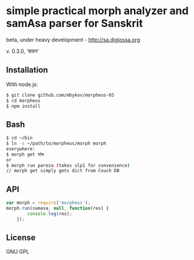# simple practical morph analyzer and samAsa parser for Sanskrit

beta, under heavy development - http://sa.diglossa.org

v. 0.3.0, 'शयन'

## Installation

With node.js:

````bash
$ git clone github.com/mbykov/morpheus-03
$ cd morpheus
$ npm install
````

## Bash

````bash
$ cd ~/bin
$ ln -s ~/path/to/morpheus/morph morph
everywhere:
$ morph get परेष
or
$ morph run pareza (takes slp1 for convenience)
// morph get simply gets dict from Couch DB
````

## API
````javascript
var morph = require('morpheus');
morph.run(samasa, null, function(res) {
        console.log(res);
    });
````



## License

  GNU GPL

